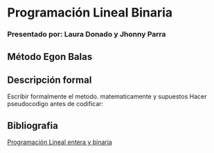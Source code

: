# Programación Lineal Binaria
### Presentado por: Laura Donado y Jhonny Parra
## Método Egon Balas

## Descripción formal 

Escribir formalmente el metodo. matematicamente y supuestos 
Hacer pseudocodigo antes de codificar: 
## Bibliografia
[Programación Lineal entera y binaria](https://es.slideshare.net/jaimemedrano771/programacin-lineal-entera-y-binaria)

